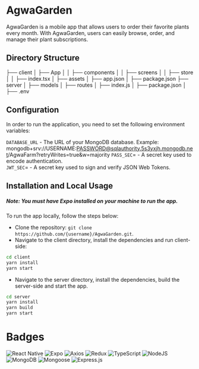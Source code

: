 # AgwaGarden

AgwaGarden is a mobile app that allows users to order their favorite plants every month. With AgwaGarden, users can easily browse, order, and manage their plant subscriptions.

## Directory Structure

├── client
│ ├── App
│ │ ├── components
│ │ ├── screens
│ │ ├── store
│ │ ├── index.tsx
│ ├── assets
│ ├── app.json
│ ├── package.json
├── server
│ ├── models
│ ├── routes
│ ├── index.js
│ ├── package.json
│ ├── .env

## Configuration

In order to run the application, you need to set the following environment variables:

`DATABASE_URL` - The URL of your MongoDB database. Example:
mongodb+srv://USERNAME:PASSWORD@sqlauthority.5s3yxjh.mongodb.net/AgwaFarm?retryWrites=true&w=majority
`PASS_SEC`= - A secret key used to encode authentication.  
`JWT_SEC`= - A secret key used to sign and verify JSON Web Tokens.

## Installation and Local Usage

##### Note: You must have Expo installed on your machine to run the app.

To run the app locally, follow the steps below:

- Clone the repository: `git clone https://github.com/{username}/AgwaGarden.git`.
- Navigate to the client directory, install the dependencies and run client-side:

```sh
cd client
yarn install
yarn start
```

- Navigate to the server directory, install the dependencies, build the server-side and start the app.

```sh
cd server
yarn install
yarn build
yarn start
```

# Badges

![React Native](https://img.shields.io/badge/React_Native-%2320232a.svg?style=for-the-badge&logo=react&logoColor=%2361DAFB)
![Expo](https://img.shields.io/badge/Expo-%23000020.svg?style=for-the-badge&logo=Expo&logoColor=%23FFFFFF)
![Axios](https://img.shields.io/badge/Axios-%23323330.svg?style=for-the-badge&logo=axios&logoColor=%23FFFFFF)
![Redux](https://img.shields.io/badge/redux-%23593d88.svg?style=for-the-badge&logo=redux&logoColor=white)
![TypeScript](https://img.shields.io/badge/typescript-%23323330.svg?style=for-the-badge&logo=typescript&logoColor=%23F7DF1E)
![NodeJS](https://img.shields.io/badge/node.js-6DA55F?style=for-the-badge&logo=node.js&logoColor=white)
![MongoDB](https://img.shields.io/badge/MongoDB-%234ea94b.svg?style=for-the-badge&logo=mongodb&logoColor=white)
![Mongoose](https://img.shields.io/badge/mongoose-red?style=for-the-badge&logoColor=white)
![Express.js](https://img.shields.io/badge/express.js-%23404d59.svg?style=for-the-badge&logo=express&logoColor=%2361DAFB)
